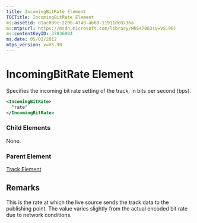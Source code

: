 ```yaml
---
title: IncomingBitRate Element
TOCTitle: IncomingBitRate Element
ms:assetid: d1ac089c-220b-474d-ab68-11911dc8736a
ms:mtpsurl: https://msdn.microsoft.com/library/Hh547063(v=VS.90)
ms:contentKeyID: 37836904
ms.date: 05/02/2012
mtps_version: v=VS.90
---
```


# IncomingBitRate Element

Specifies the incoming bit rate setting of the track, in bits per second (bps).

```xml
<IncomingBitRate>
  "rate"
</IncomingBitRate>
```

### Child Elements

None.

### Parent Element

[Track Element](track-element.md)

## Remarks

This is the rate at which the live source sends the track data to the publishing point. The value varies slightly from the actual encoded bit rate due to network conditions.
